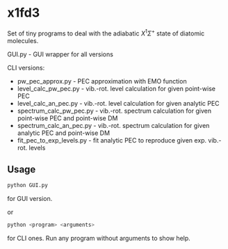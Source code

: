 # x1fd3

Set of tiny programs to deal with the adiabatic $X^1\Sigma^+$ state of diatomic molecules.

GUI.py - GUI wrapper for all versions

CLI versions:
* pw_pec_approx.py - PEC approximation with EMO function
* level_calc_pw_pec.py - vib.-rot. level calculation for given point-wise PEC
* level_calc_an_pec.py - vib.-rot. level calculation for given analytic PEC
* spectrum_calc_pw_pec.py - vib.-rot. spectrum calculation for given point-wise PEC and point-wise DM
* spectrum_calc_an_pec.py - vib.-rot. spectrum calculation for given analytic PEC and point-wise DM
* fit_pec_to_exp_levels.py - fit analytic PEC to reproduce given exp. vib.-rot. levels


## Usage
```bash
python GUI.py
```
for GUI version.

or


```bash
python <program> <arguments>
```
for CLI ones.
Run any program without arguments to show help.

